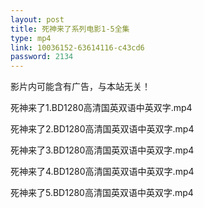 ```yaml
---
layout: post
title: 死神来了系列电影1-5全集
type: mp4
link: 10036152-63614116-c43cd6
password: 2134
---
```


影片内可能含有广告，与本站无关！

死神来了1.BD1280高清国英双语中英双字.mp4

死神来了2.BD1280高清国英双语中英双字.mp4

死神来了3.BD1280高清国英双语中英双字.mp4

死神来了4.BD1280高清国英双语中英双字.mp4

死神来了5.BD1280高清国英双语中英双字.mp4